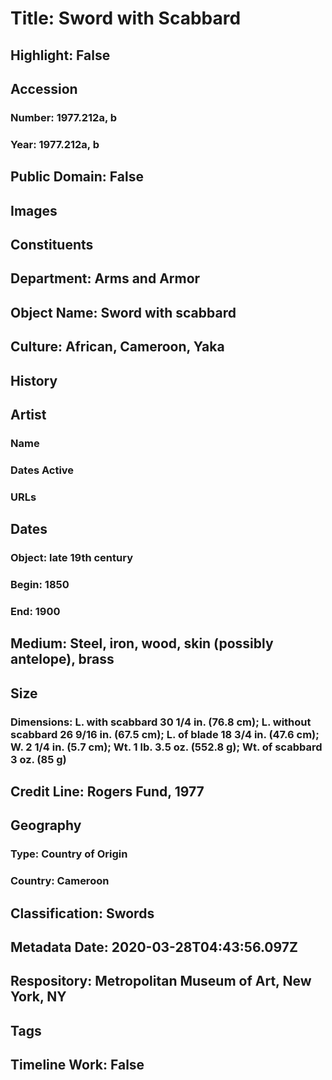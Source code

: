# Title: Sword with Scabbard
## Highlight: False
## Accession
### Number: 1977.212a, b
### Year: 1977.212a, b
## Public Domain: False
## Images
## Constituents
## Department: Arms and Armor
## Object Name: Sword with scabbard
## Culture: African, Cameroon, Yaka
## History
## Artist
### Name
### Dates Active
### URLs
## Dates
### Object: late 19th century
### Begin: 1850
### End: 1900
## Medium: Steel, iron, wood, skin (possibly antelope), brass
## Size
### Dimensions: L. with scabbard 30 1/4 in. (76.8 cm); L. without scabbard 26 9/16 in. (67.5 cm); L. of blade 18 3/4 in. (47.6 cm); W. 2 1/4 in. (5.7 cm); Wt. 1 lb. 3.5 oz. (552.8 g); Wt. of scabbard 3 oz. (85 g)
## Credit Line: Rogers Fund, 1977
## Geography
### Type: Country of Origin
### Country: Cameroon
## Classification: Swords
## Metadata Date: 2020-03-28T04:43:56.097Z
## Respository: Metropolitan Museum of Art, New York, NY
## Tags
## Timeline Work: False
